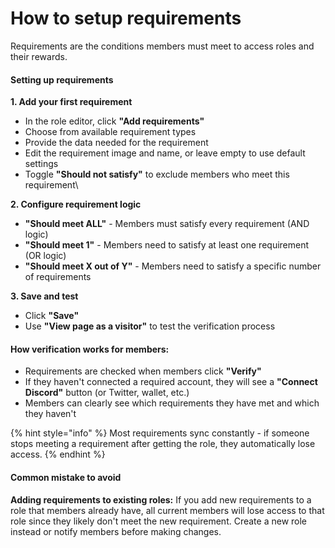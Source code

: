 # How to setup requirements

Requirements are the conditions members must meet to access roles and their rewards.

#### Setting up requirements

**1. Add your first requirement**

* In the role editor, click **"Add requirements"**
* Choose from available requirement types
* Provide the data needed for the requirement
* Edit the requirement image and name, or leave empty to use default settings
* Toggle **"Should not satisfy"** to exclude members who meet this requirement\


**2. Configure requirement logic**

* **"Should meet ALL"** - Members must satisfy every requirement (AND logic)
* **"Should meet 1"** - Members need to satisfy at least one requirement (OR logic)
* **"Should meet X out of Y"** - Members need to satisfy a specific number of requirements



**3. Save and test**

* Click **"Save"**
* Use **"View page as a visitor"** to test the verification process



#### How verification works for members:

* Requirements are checked when members click **"Verify"**
* If they haven't connected a required account, they will see a **"Connect Discord"** button (or Twitter, wallet, etc.)
* Members can clearly see which requirements they have met and which they haven't

{% hint style="info" %}
Most requirements sync constantly - if someone stops meeting a requirement after getting the role, they automatically lose access.
{% endhint %}

#### Common mistake to avoid

**Adding requirements to existing roles:** If you add new requirements to a role that members already have, all current members will lose access to that role since they likely don't meet the new requirement. Create a new role instead or notify members before making changes.



